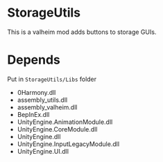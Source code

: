 # StorageUtils

This is a valheim mod adds buttons to storage GUIs.

# Depends

Put in `StorageUtils/Libs` folder

- 0Harmony.dll
- assembly_utils.dll
- assembly_valheim.dll
- BepInEx.dll
- UnityEngine.AnimationModule.dll
- UnityEngine.CoreModule.dll
- UnityEngine.dll
- UnityEngine.InputLegacyModule.dll
- UnityEngine.UI.dll

